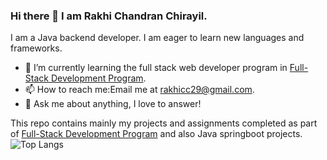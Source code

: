 ### Hi there 👋 I am Rakhi Chandran Chirayil.



I am a Java backend developer.
I am eager to learn new languages and frameworks.

- 🌱 I’m currently learning the full stack web developer program in [Full-Stack Development Program](https://en.bc.fi/qualifications/full-stack-web-developer-program/).
- 📫 How to reach me:Email me at [rakhicc29@gmail.com](mailto:rakhicc29@gmail.com).
-  💬 Ask me about anything, I love to answer!

This repo contains mainly my projects and assignments completed as part of [Full-Stack Development Program](https://en.bc.fi/qualifications/full-stack-web-developer-program/) and also Java springboot projects. 
![Top Langs](https://github-readme-stats.vercel.app/api/top-langs/?username=rakhicc&theme=swift)
<!--
**rakhicc/rakhicc** is a ✨ _special_ ✨ repository because its `README.md` (this file) appears on your GitHub profile.

Here are some ideas to get you started:

- 🔭 I’m currently working on ...
- 🌱 I’m currently learning ...
- 👯 I’m looking to collaborate on ...
- 🤔 I’m looking for help with ...
- 💬 Ask me about ...
- 📫 How to reach me: ...
- 😄 Pronouns: ...
- ⚡ Fun fact: ...
-->
